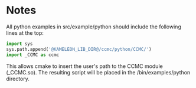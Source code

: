 # Notes #

All python examples in src/example/python should include the following lines at the top:

```python
import sys
sys.path.append('@KAMELEON_LIB_DIR@/ccmc/python/CCMC/')
import _CCMC as ccmc
```

This allows cmake to insert the user's path to the CCMC module (_CCMC.so).
The resulting script will be placed in the /bin/examples/python directory.
